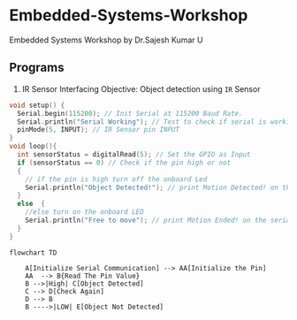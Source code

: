 # Embedded-Systems-Workshop

Embedded Systems Workshop by Dr.Sajesh Kumar U

## Programs

<!-- Source : Embedded Systems Workshop by Sajesh Kumar U -->

1. IR Sensor Interfacing
   Objective: Object detection using `IR` Sensor

```c
void setup() {
  Serial.begin(115200); // Init Serial at 115200 Baud Rate.
  Serial.println("Serial Working"); // Test to check if serial is working or not
  pinMode(5, INPUT); // IR Sensor pin INPUT
}
void loop(){
  int sensorStatus = digitalRead(5); // Set the GPIO as Input
  if (sensorStatus == 0) // Check if the pin high or not
  {
    // if the pin is high turn off the onboard Led
    Serial.println("Object Detected!"); // print Motion Detected! on the serial monitor window
  }
  else  {
    //else turn on the onboard LED
    Serial.println("Free to move"); // print Motion Ended! on the serial monitor window
  }
}
```

```mermaid
flowchart TD

    A[Initialize Serial Communication] --> AA[Initialize the Pin]
    AA  --> B{Read The Pin Value}
    B -->|High| C[Object Detected]
    C --> D[Check Again]
    D --> B
    B ---->|LOW| E[Object Not Detected]
```
